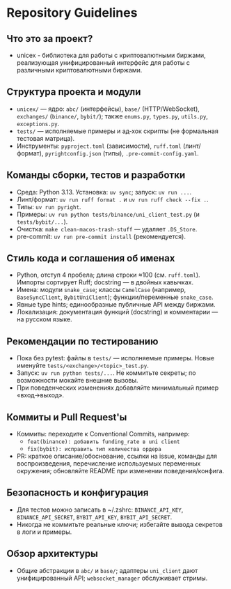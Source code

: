 # Repository Guidelines

## Что это за проект?
- unicex - библиотека для работы с криптовалютными биржами, реализующая унифицированный интерфейс для работы с различными криптовалютными биржами.

## Структура проекта и модули
- `unicex/` — ядро: `abc/` (интерфейсы), `base/` (HTTP/WebSocket), `exchanges/` (`binance/`, `bybit/`); также `enums.py`, `types.py`, `utils.py`, `exceptions.py`.
- `tests/` — исполняемые примеры и ад‑хок скрипты (не формальная тестовая матрица).
- Инструменты: `pyproject.toml` (зависимости), `ruff.toml` (линт/формат), `pyrightconfig.json` (типы), `.pre-commit-config.yaml`.

## Команды сборки, тестов и разработки
- Среда: Python 3.13. Установка: `uv sync`; запуск: `uv run ...`.
- Линт/формат: `uv run ruff format .` и `uv run ruff check --fix .`.
- Типы: `uv run pyright`.
- Примеры: `uv run python tests/binance/uni_client_test.py` (и `tests/bybit/...`).
- Очистка: `make clean-macos-trash-stuff` — удаляет `.DS_Store`.
- pre-commit: `uv run pre-commit install` (рекомендуется).

## Стиль кода и соглашения об именах
- Python, отступ 4 пробела; длина строки ≈100 (см. `ruff.toml`). Импорты сортирует Ruff; docstring — в двойных кавычках.
- Имена: модули `snake_case`; классы `CamelCase` (например, `BaseSyncClient`, `BybitUniClient`); функции/переменные `snake_case`.
- Явные type hints; единообразные публичные API между биржами.
- Локализация: документация функций (docstring) и комментарии — на русском языке.

## Рекомендации по тестированию
- Пока без pytest: файлы в `tests/` — исполняемые примеры. Новые именуйте `tests/<exchange>/<topic>_test.py`.
- Запуск: `uv run python tests/...`. Не коммитьте секреты; по возможности мокайте внешние вызовы.
- При поведенческих изменениях добавляйте минимальный пример «вход→выход».

## Коммиты и Pull Request'ы
- Коммиты: переходите к Conventional Commits, например:
  - `feat(binance): добавить funding_rate в uni client`
  - `fix(bybit): исправить тип количества ордера`
- PR: краткое описание/обоснование, ссылки на issue, команды для воспроизведения, перечисление используемых переменных окружения; обновляйте README при изменении поведения/конфига.

## Безопасность и конфигурация
- Для тестов можно записать в ~/.zshrc: `BINANCE_API_KEY`, `BINANCE_API_SECRET`, `BYBIT_API_KEY`, `BYBIT_API_SECRET`.
- Никогда не коммитьте реальные ключи; избегайте вывода секретов в логи и примеры.

## Обзор архитектуры
- Общие абстракции в `abc/` и `base/`; адаптеры `uni_client` дают унифицированный API; `websocket_manager` обслуживает стримы.
